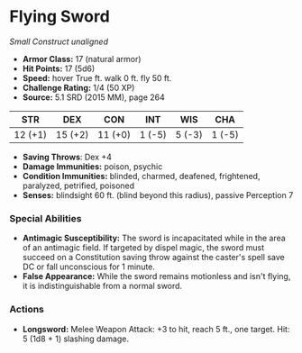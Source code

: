 # Flying Sword

*Small* *Construct* *unaligned*

- **Armor Class:** 17 (natural armor)
- **Hit Points:** 17 (5d6)
- **Speed:** hover True ft. walk 0 ft. fly 50 ft.
- **Challenge Rating:** 1/4 (50 XP)
- **Source:** 5.1 SRD (2015 MM), page 264

| STR | DEX | CON | INT | WIS | CHA |
| --- | --- | --- | --- | --- | --- |
| 12 (+1) | 15 (+2) | 11 (+0) | 1 (-5) | 5 (-3) | 1 (-5) |

- **Saving Throws**: Dex +4
- **Damage Immunities:** poison, psychic
- **Condition Immunities:** blinded, charmed, deafened, frightened, paralyzed, petrified, poisoned
- **Senses:** blindsight 60 ft. (blind beyond this radius), passive Perception 7

### Special Abilities

- **Antimagic Susceptibility:** The sword is incapacitated while in the area of an antimagic field. If targeted by dispel magic, the sword must succeed on a Constitution saving throw against the caster's spell save DC or fall unconscious for 1 minute.
- **False Appearance:** While the sword remains motionless and isn't flying, it is indistinguishable from a normal sword.

### Actions

- **Longsword:** Melee Weapon Attack: +3 to hit, reach 5 ft., one target. Hit: 5 (1d8 + 1) slashing damage.


